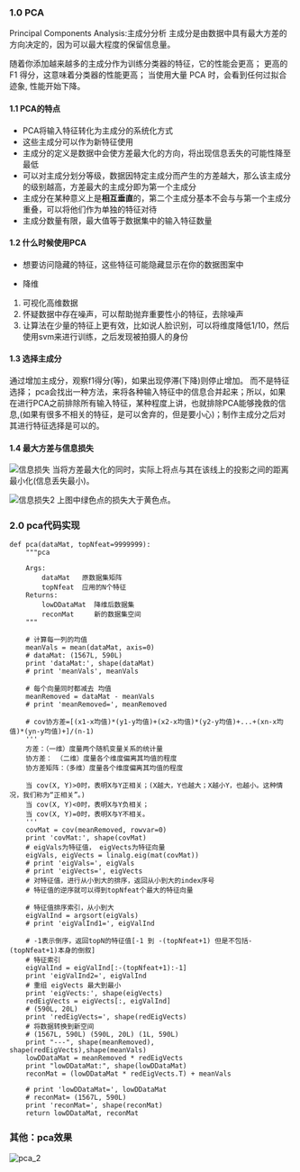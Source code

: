 ### 1.0 PCA
Principal Components Analysis:主成分分析
主成分是由数据中具有最大方差的方向决定的，因为可以最大程度的保留信息量。

随着你添加越来越多的主成分作为训练分类器的特征，它的性能会更高；
更高的 F1 得分，这意味着分类器的性能更高；
当使用大量 PCA 时，会看到任何过拟合迹象, 性能开始下降。

#### 1.1 PCA的特点
- PCA将输入特征转化为主成分的系统化方式
- 这些主成分可以作为新特征使用
- 主成分的定义是数据中会使方差最大化的方向，将出现信息丢失的可能性降至最低
- 可以对主成分划分等级，数据因特定主成分而产生的方差越大，那么该主成分的级别越高，方差最大的主成分即为第一个主成分
- 主成分在某种意义上是**相互垂直**的，第二个主成分基本不会与与第一个主成分重叠，可以将他们作为单独的特征对待
- 主成分数量有限，最大值等于数据集中的输入特征数量

#### 1.2 什么时候使用PCA
- 想要访问隐藏的特征，这些特征可能隐藏显示在你的数据图案中

- 降维
1. 可视化高维数据
1. 怀疑数据中存在噪声，可以帮助抛弃重要性小的特征，去除噪声
1. 让算法在少量的特征上更有效，比如说人脸识别，可以将维度降低1/10，然后使用svm来进行训练，之后发现被拍摄人的身份


#### 1.3 选择主成分
通过增加主成分，观察f1得分(等)，如果出现停滞(下降)则停止增加。
而不是特征选择；
pca会找出一种方法，来将各种输入特征中的信息合并起来；所以，如果在进行PCA之前排除所有输入特征，某种程度上讲，也就排除PCA能够挽救的信息,(如果有很多不相关的特征，是可以舍弃的，但是要小心)；制作主成分之后对其进行特征选择是可以的。

#### 1.4 最大方差与信息损失
![信息损失](https://i.imgur.com/AeYD61A.png)
当将方差最大化的同时，实际上将点与其在该线上的投影之间的距离最小化(信息丢失最小)。

![信息损失2](https://i.imgur.com/2kcb8ki.png)
上图中绿色点的损失大于黄色点。



### 2.0 pca代码实现
```
def pca(dataMat, topNfeat=9999999):
    """pca

    Args:
        dataMat   原数据集矩阵
        topNfeat  应用的N个特征
    Returns:
        lowDDataMat  降维后数据集
        reconMat     新的数据集空间
    """

    # 计算每一列的均值
    meanVals = mean(dataMat, axis=0)
    # dataMat: (1567L, 590L)
    print 'dataMat:', shape(dataMat)
    # print 'meanVals', meanVals

    # 每个向量同时都减去 均值
    meanRemoved = dataMat - meanVals
    # print 'meanRemoved=', meanRemoved

    # cov协方差=[(x1-x均值)*(y1-y均值)+(x2-x均值)*(y2-y均值)+...+(xn-x均值)*(yn-y均值)+]/(n-1)
    '''
    方差：（一维）度量两个随机变量关系的统计量
    协方差： （二维）度量各个维度偏离其均值的程度
    协方差矩阵：（多维）度量各个维度偏离其均值的程度

    当 cov(X, Y)>0时，表明X与Y正相关；(X越大，Y也越大；X越小Y，也越小。这种情况，我们称为“正相关”。)
    当 cov(X, Y)<0时，表明X与Y负相关；
    当 cov(X, Y)=0时，表明X与Y不相关。
    '''
    covMat = cov(meanRemoved, rowvar=0)
    print 'covMat:', shape(covMat)
    # eigVals为特征值， eigVects为特征向量
    eigVals, eigVects = linalg.eig(mat(covMat))
    # print 'eigVals=', eigVals
    # print 'eigVects=', eigVects
    # 对特征值，进行从小到大的排序，返回从小到大的index序号
    # 特征值的逆序就可以得到topNfeat个最大的特征向量

    # 特征值排序索引，从小到大
    eigValInd = argsort(eigVals)
    # print 'eigValInd1=', eigValInd

    # -1表示倒序，返回topN的特征值[-1 到 -(topNfeat+1) 但是不包括-(topNfeat+1)本身的倒叙]
    # 特征索引
    eigValInd = eigValInd[:-(topNfeat+1):-1]
    print 'eigValInd2=', eigValInd
    # 重组 eigVects 最大到最小
    print 'eigVects:', shape(eigVects)
    redEigVects = eigVects[:, eigValInd]
    # (590L, 20L)
    print 'redEigVects=', shape(redEigVects)
    # 将数据转换到新空间
    # (1567L, 590L) (590L, 20L) (1L, 590L)
    print "---", shape(meanRemoved), shape(redEigVects),shape(meanVals)
    lowDDataMat = meanRemoved * redEigVects
    print "lowDDataMat:", shape(lowDDataMat)
    reconMat = (lowDDataMat * redEigVects.T) + meanVals

    # print 'lowDDataMat=', lowDDataMat
    # reconMat= (1567L, 590L)
    print 'reconMat=', shape(reconMat)
    return lowDDataMat, reconMat
```

### 其他：pca效果
![pca_2](https://i.imgur.com/L9GeQ4b.png)